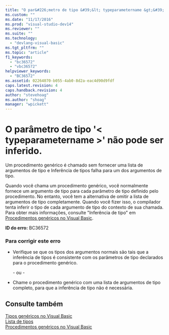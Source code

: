 ```yaml
---
title: "O par&#226;metro de tipo &#39;&lt; typeparametername &gt;&#39; n&#227;o pode ser inferido. | Microsoft Docs"
ms.custom: ""
ms.date: "11/17/2016"
ms.prod: "visual-studio-dev14"
ms.reviewer: ""
ms.suite: ""
ms.technology: 
  - "devlang-visual-basic"
ms.tgt_pltfrm: ""
ms.topic: "article"
f1_keywords: 
  - "bc36572"
  - "vbc36572"
helpviewer_keywords: 
  - "BC36572"
ms.assetid: 02264070-b055-4ab0-8d2a-eac4d90d9fdf
caps.latest.revision: 4
caps.handback.revision: 4
author: "stevehoag"
ms.author: "shoag"
manager: "wpickett"
---
```

# O par&#226;metro de tipo &#39;&lt; typeparametername &gt;&#39; n&#227;o pode ser inferido.
Um procedimento genérico é chamado sem fornecer uma lista de argumentos de tipo e Inferência de tipos falha para um dos argumentos de tipo.  
  
 Quando você chama um procedimento genérico, você normalmente fornece um argumento de tipo para cada parâmetro de tipo definido pelo procedimento. No entanto, você tem a alternativa de omitir a lista de argumentos de tipo completamente. Quando você fizer isso, o compilador tenta inferir o tipo de cada argumento de tipo do contexto de sua chamada. Para obter mais informações, consulte "Inferência de tipo" em [Procedimentos genéricos no Visual Basic](../Topic/Generic%20Procedures%20in%20Visual%20Basic.md).  
  
 **ID do erro:** BC36572  
  
### Para corrigir este erro  
  
-   Verifique se que os tipos dos argumentos normais são tais que a inferência de tipos é consistente com os parâmetros de tipo declarados para o procedimento genérico.  
  
     \- ou \-  
  
-   Chame o procedimento genérico com uma lista de argumentos de tipo completo, para que a inferência de tipo não é necessária.  
  
## Consulte também  
 [Tipos genéricos no Visual Basic](../Topic/Generic%20Types%20in%20Visual%20Basic%20\(Visual%20Basic\).md)   
 [Lista de tipos](../Topic/Type%20List%20\(Visual%20Basic\).md)   
 [Procedimentos genéricos no Visual Basic](../Topic/Generic%20Procedures%20in%20Visual%20Basic.md)